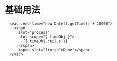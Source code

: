 # 基础用法

<template>
<ClientOnly>
  <vac :end-time="new Date().getTime() + 10000">
    <span
      slot="process"
      slot-scope="{ timeObj }">
        {{ timeObj.ceil.s }}
      </span>
      <span slot="finish">Done!</span>
  </vac>
</ClientOnly>
</template>

``` vue
  <vac :end-time="new Date().getTime() + 10000">
    <span
      slot="process"
      slot-scope="{ timeObj }">
        {{ timeObj.ceil.s }}
      </span>
      <span slot="finish">Done!</span>
  </vac>
```

<script>
import vac from '../../../vue-awesome-countdown.vue'
export default {
  components: { vac }
}
</script>